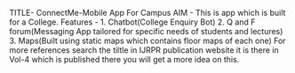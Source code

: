 TITLE- ConnectMe-Mobile App For Campus
AIM - This is app which is built for a College.
Features - 1. Chatbot(College Enquiry Bot)
           2. Q and F forum(Messaging App tailored for specific needs of students and lectures)
           3. Maps(Built using static maps which contains floor maps of each one)
For more references search the tiltle in IJRPR publication website it is there in Vol-4 which is published there you will get a more idea on this.
